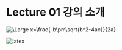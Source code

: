 # Lecture 01 강의 소개

![\Large x=\frac{-b\pm\sqrt{b^2-4ac}}{2a}](https://latex.codecogs.com/svg.latex?\Large&space;x=\frac{-b\pm\sqrt{b^2-4ac}}{2a}) 


![latex](https://latex.codecogs.com/svg.latex?\Large&space;x=\frac{-b\pm\sqrt{b^2-4ac}}{2a}) 
